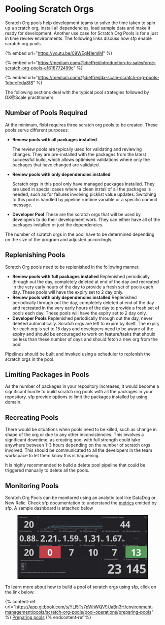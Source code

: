 # Pooling Scratch Orgs

Scratch Org pools help development teams to solve the time taken to spin up a scratch org, install all dependencies, load sample data and make it ready for development. Another use case for Scratch Org Pools is for a just in time review environments. The following links discuss how sfp enable scratch org pools.

{% embed url="https://youtu.be/09WEqN1emIM" %}

{% embed url="https://medium.com/@dieffrei/introduction-to-salesforce-scratch-org-pools-e1616772499c" %}

{% embed url="https://medium.com/@dieffrei/dx-scale-scratch-org-pools-1dbecfcda8f8" %}

The following sections deal with the typical pool strategies followed by DX@Scale practitioners.

## Number of Pools Required

At the minimum, flxbl requires three scratch org pools to be created. These pools serve different purposes:

*   **Review pools with all packages installed**

    The review pools are typically used for validating and reviewing changes. They are pre-installed with the packages from the latest successful build, which allows optimised validations where only the packages that have changed are validated.
*   **Review pools with only dependencies installed**

    Scratch orgs in this pool only have managed packages installed. They are used in special cases where a clean install of all the packages is needed, such as for failures involving picklist value updates. Switching to this pool is handled by pipeline runtime variable or a specific commit message.
* **Developer Pool** These are the scratch orgs that will be used by developers to do their development work. They can either have all of the packages installed or just the dependencies.

The number of scratch orgs in the pool have to be determined depending on the size of the program and adjusted accordingly.

## Replenishing Pools

Scratch Org pools need to be replenished in the following manner.

* **Review pools with full packages installed** Replenished periodically through out the day, completely deleted at end of the day and recreated in the very early hours of the day to provide a fresh set of pools each day. These pools will have the expiry set to 2 day only.
* **Review pools with only dependencies installed** Replenished periodically through out the day, completely deleted at end of the day and recreated in the very early hours of the day to provide a fresh set of pools each day. These pools will have the expiry set to 2 day only.
* **Developer Pools** Replenished periodically through out the day, never deleted automatically. Scratch orgs are left to expire by itself. The expiry for each org is set to 15 days and developers need to be aware of the expiry and should be encouraged to work on feature/tasks that should be less than these number of days and should fetch a new org from the pool

Pipelines should be built and invoked using a scheduler to replenish the scratch orgs in the pool.

## Limiting Packages in Pools

As the number of packages in your repository increases, it would become a significant hurdle to build scratch org pools with all the packages in your repository.  sfp provide options to limit the packages installed by using domain.&#x20;

## Recreating Pools

There would be situations when pools need to be killed, such as change in shape of the org or due to any other inconsistencies. This involves a significant downtime, as creating pool with full strength could take anywhere between 1-3 hours depending on the number of scratch orgs involved. This should be communicated to all the developers in the team workspace to let them know this is happening.

It is highly recommended to build a delete pool pipeline that could be triggered manually to delete all the pools.

## Monitoring Pools

Scratch Org Pools can be monitored using an analytic tool like DataDog or New Relic. Check sfp documentation to understand the [metrics](https://app.gitbook.com/s/YLI5Ts7pWhWQV9UaBn3H/command-guide/advanced/metrics) emitted by sfp. A sample dashboard is attached below



<figure><img src="../../.gitbook/assets/image (23).png" alt=""><figcaption></figcaption></figure>

To learn more about how to build a pool of scratch orgs using sfp, click on the link below:

{% content-ref url="https://app.gitbook.com/s/YLI5Ts7pWhWQV9UaBn3H/environment-management/pools/scratch-org-pools/pool-operations/preparing-pools" %}
[Preparing pools](https://app.gitbook.com/s/YLI5Ts7pWhWQV9UaBn3H/environment-management/pools/scratch-org-pools/pool-operations/preparing-pools)
{% endcontent-ref %}
